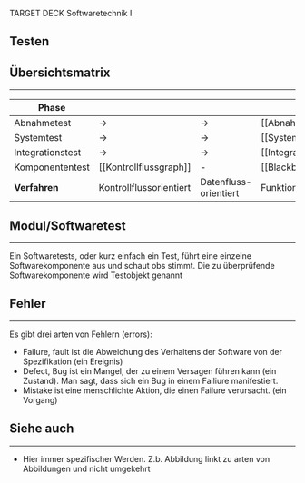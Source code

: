 
TARGET DECK
Softwaretechnik I

Testen
--
## Übersichtsmatrix
***

| **Phase**        |                         |                       |                      |                    |                       |                   |
| ---------------- | ----------------------- | --------------------- | -------------------- | ------------------ | --------------------- | ----------------- |
| Abnahmetest      | $\rightarrow$           | $\rightarrow$         | [[Abnahmetests]]     | $\leftarrow$       | $\leftarrow$          | $\leftarrow$      |
| Systemtest       | $\rightarrow$           | $\rightarrow$         | [[Systemtests]]      | $\leftarrow$       | $\leftarrow$          | $\leftarrow$      |
| Integrationstest | $\rightarrow$           | $\rightarrow$         | [[Integrationstest]] | $\leftarrow$       | $\leftarrow$          | $\leftarrow$      |
| Komponententest  | [[Kontrollflussgraph]]  | -                     | [[Blackboxtesting]]  | [[Leistungstests]] | [[Inspektion]]        | [[Prüfprogramme]] |
| **Verfahren**    | Kontrollflussorientiert | Datenfluss-orientiert | Funktionelle Tests   | Leistungstests     | Manuelle Prüfmethoden | Prüfprogramme     |

## Modul/Softwaretest
***
Ein Softwaretests, oder kurz einfach ein Test, führt eine einzelne Softwarekomponente aus und schaut obs stimmt.
Die zu überprüfende Softwarekomponente wird Testobjekt genannt
## Fehler
***
Es gibt drei arten von Fehlern (errors):
- Failure, fault ist die Abweichung des Verhaltens der Software von der Spezifikation (ein Ereignis)
- Defect, Bug ist ein Mangel, der zu einem Versagen führen kann (ein Zustand). Man sagt, dass sich ein Bug in einem Failiure manifestiert.
- Mistake ist eine menschlichte Aktion, die einen Failure verursacht. (ein Vorgang)
## Siehe auch
***
* Hier immer spezifischer Werden. Z.b. Abbildung linkt zu arten von Abbildungen und nicht umgekehrt